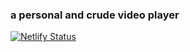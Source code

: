### a personal and crude video player
[![Netlify Status](https://api.netlify.com/api/v1/badges/e89a1f25-577d-4bd8-9f1e-6de56bf9c040/deploy-status)](https://app.netlify.com/sites/sociosarbis-media-player/deploys)
